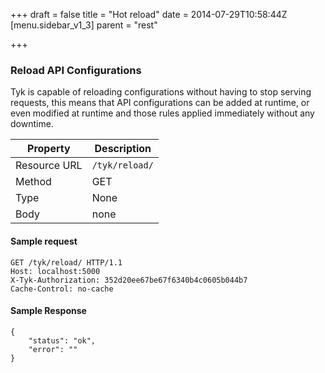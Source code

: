 +++
draft = false
title = "Hot reload"
date = 2014-07-29T10:58:44Z
[menu.sidebar_v1_3]
    parent = "rest"
    
+++

### Reload API Configurations

Tyk is capable of reloading configurations without having to stop serving requests, this means that API configurations
can be added at runtime, or even modified at runtime and those rules applied immediately without any downtime.

|   **Property**    |   **Description**     |
|   -----------     |   ---------------     |
|   Resource URL    |   `/tyk/reload/`      |
|   Method          |   GET                 |
|   Type            |   None                |
|   Body            |   none                |


#### Sample request

    GET /tyk/reload/ HTTP/1.1
    Host: localhost:5000
    X-Tyk-Authorization: 352d20ee67be67f6340b4c0605b044b7
    Cache-Control: no-cache
    
#### Sample Response

    {
        "status": "ok",
        "error": ""
    }
    
